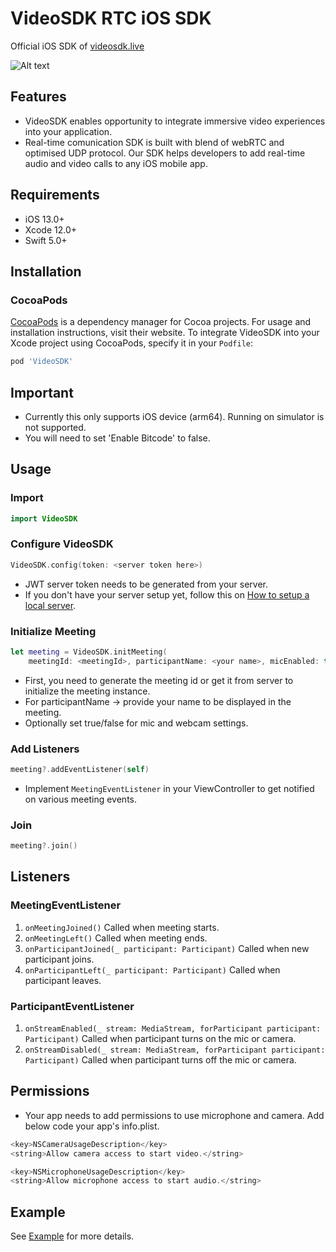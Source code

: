 # VideoSDK RTC iOS SDK

Official iOS SDK of [videosdk.live](https://videosdk.live/)

![Alt text](https://docs.videosdk.live/assets/images/Zujonow-whitelabel-min-7e7fcd47dedd07f03f4355427a764caf.jpg "Banner")

## Features

- VideoSDK enables opportunity to integrate immersive video experiences into your application.
- Real-time comunication SDK is built with blend of webRTC and optimised UDP protocol. Our SDK helps developers to add real-time audio and video calls to any iOS mobile app.

## Requirements

- iOS 13.0+
- Xcode 12.0+
- Swift 5.0+

## Installation

### CocoaPods

[CocoaPods](https://cocoapods.org) is a dependency manager for Cocoa projects. For usage and installation instructions, visit their website. To integrate VideoSDK into your Xcode project using CocoaPods, specify it in your `Podfile`:

```ruby
pod 'VideoSDK'
```

## Important

- Currently this only supports iOS device (arm64). Running on simulator is not supported.
- You will need to set 'Enable Bitcode' to false.

## Usage

### Import

```swift
import VideoSDK
```

### Configure VideoSDK

```swift
VideoSDK.config(token: <server token here>)
```

- JWT server token needs to be generated from your server.
- If you don't have your server setup yet, follow this on [How to setup a local server]().

### Initialize Meeting

```swift
let meeting = VideoSDK.initMeeting(
    meetingId: <meetingId>, participantName: <your name>, micEnabled: true, webcamEnabled: true)
```

- First, you need to generate the meeting id or get it from server to initialize the meeting instance.
- For participantName -> provide your name to be displayed in the meeting.
- Optionally set true/false for mic and webcam settings.

### Add Listeners

```swift
meeting?.addEventListener(self)
```

- Implement `MeetingEventListener` in your ViewController to get notified on various meeting events.

### Join

```swift
meeting?.join()
```

## Listeners

### MeetingEventListener

1. `onMeetingJoined()` Called when meeting starts.
2. `onMeetingLeft()` Called when meeting ends.
3. `onParticipantJoined(_ participant: Participant)` Called when new participant joins.
4. `onParticipantLeft(_ participant: Participant)` Called when participant leaves.

### ParticipantEventListener

1. `onStreamEnabled(_ stream: MediaStream, forParticipant participant: Participant)` Called when participant turns on the mic or camera.
2. `onStreamDisabled(_ stream: MediaStream, forParticipant participant: Participant)` Called when participant turns off the mic or camera.

## Permissions

- Your app needs to add permissions to use microphone and camera. Add below code your app's info.plist.

```swift
<key>NSCameraUsageDescription</key>
<string>Allow camera access to start video.</string>

<key>NSMicrophoneUsageDescription</key>
<string>Allow microphone access to start audio.</string>
```

## Example

See [Example](https://github.com/videosdk-live/videosdk-rtc-ios-sdk/tree/main/Example) for more details.
